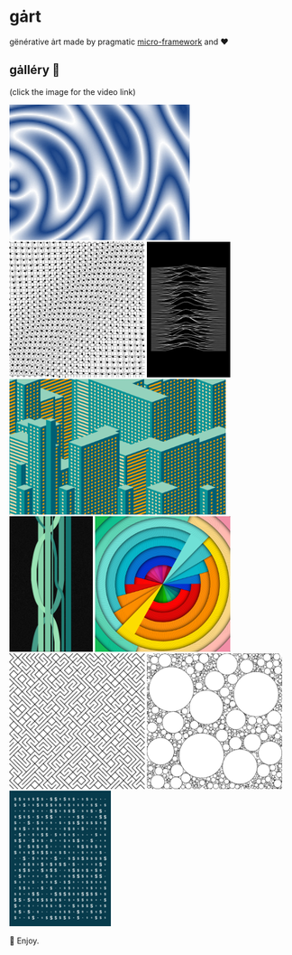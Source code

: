 # gȧrt

gënérative ȧrt made by pragmatic [micro-framework](gartwork/README.md) and ❤️


## gȧlléry 🍭

(click the image for the video link)

<a href="arts/plasma/README.md" float="left"><img src="arts/plasma/plasma.png" width="320"></a>
<a href="arts/circledots/README.md" float="left"><img src="arts/circledots/circledots.png" height="240"></a>
<a href="arts/joydiv/README.md" float="left"><img src="arts/joydiv/joydiv.png" height="240"></a>
<a href="arts/skyscraper/README.md" float="left"><img src="arts/skyscraper/skyscraper.png" height="240"></a>
<a href="arts/falllines/README.md" float="left"><img src="arts/falllines/falllines.png" height="240"></a>
<a href="arts/kaleiircle/README.md" float="left"><img src="arts/kaleiircle/kaleiircle.png" height="240"></a>
<a href="arts/ticktiletock/README.md" float="left"><img src="arts/ticktiletock/ticktiletock.png" width="240"></a>
<a href="arts/bubbles/README.md" float="left"><img src="arts/bubbles/Bubbles2.png" width="240"></a>
<a href="arts/lettero/README.md" float="left"><img src="arts/lettero/LetterO.png" height="240"></a>

👋 Enjoy.
